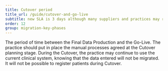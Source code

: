 ```yaml
---
title: Cutover period
title_url: /guide/cutover-and-go-live
subtitle: new SLA is 3 days although many suppliers and practices may require up to 2 weeks
order: 12
group: migration-key-phases
---
```


The period of time between the Final Data Production and the Go-Live. The practice should put in place the manual processes agreed at the Cutover planning stage. During the Cutover, the practice may continue to use the current clinical system, knowing that the data entered will not be migrated. It will not be possible to register patients during Cutover.
